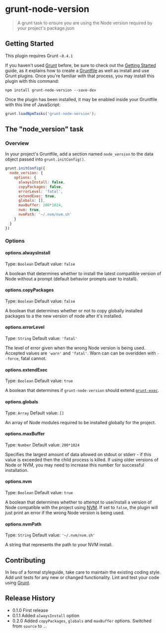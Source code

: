 # grunt-node-version

> A grunt task to ensure you are using the Node version required by your project's package.json

## Getting Started
This plugin requires Grunt `~0.4.1`

If you haven't used [Grunt](http://gruntjs.com/) before, be sure to check out the [Getting Started](http://gruntjs.com/getting-started) guide, as it explains how to create a [Gruntfile](http://gruntjs.com/sample-gruntfile) as well as install and use Grunt plugins. Once you're familiar with that process, you may install this plugin with this command:

```shell
npm install grunt-node-version --save-dev
```

Once the plugin has been installed, it may be enabled inside your Gruntfile with this line of JavaScript:

```js
grunt.loadNpmTasks('grunt-node-version');
```

## The "node_version" task

### Overview
In your project's Gruntfile, add a section named `node_version` to the data object passed into `grunt.initConfig()`.

```js
grunt.initConfig({
  node_version: {
    options: {
      alwaysInstall: false,
      copyPackages: false,
      errorLevel: 'fatal',
      extendExec: true,
      globals: [],
      maxBuffer: 200*1024,
      nvm: true,
      nvmPath: '~/.nvm/nvm.sh'
    }
  }
})
```

### Options

#### options.alwaysInstall
Type: `Boolean`
Default value: `false`

A boolean that determines whether to install the latest compatible version of Node without a prompt (default behavior prompts user to install).

#### options.copyPackages
Type: `Boolean`
Default value: `false`

A boolean that determines whether or not to copy globally installed packages  to a the new version of node after it's installed.

#### options.errorLevel
Type: `String`
Default value: `'fatal'`

The level of error given when the wrong Node version is being used. Accepted values are `'warn'` and `'fatal'`. Warn can can be overidden with `--force`, fatal cannot.

#### options.extendExec
Type: `Boolean`
Default value: `true`

A boolean that determines if `grunt-node-version` should extend [`grunt-exec`](https://github.com/jharding/grunt-exec).

#### options.globals
Type: `Array`
Default value: `[]`

An array of Node modules required to be installed globally for the project.

#### options.maxBuffer
Type: `Number`
Default value: `200*1024`

Specifies the largest amount of data allowed on stdout or stderr - if this value is exceeded then the child process is killed. If using older versions of Node or NVM, you may need to increase this number for successful installation.

#### options.nvm
Type: `Boolean`
Default value: `true`

A boolean that determines whether to attempt to use/install a version of Node compatible with the project using [NVM](https://github.com/creationix/nvm). If set to `false`, the plugin will just print an error if the wrong Node version is being used.

#### options.nvmPath
Type: `String`
Default value: `'~/.nvm/nvm.sh'`

A string that represents the path to your NVM install.

## Contributing
In lieu of a formal styleguide, take care to maintain the existing coding style. Add unit tests for any new or changed functionality. Lint and test your code using [Grunt](http://gruntjs.com/).

## Release History
- 0.1.0 First release
- 0.1.1 Added `alwaysInstall` option
- 0.2.0 Added `copyPackages`, `globals` and `maxBuffer` options. Switched from `source` to `.`.
